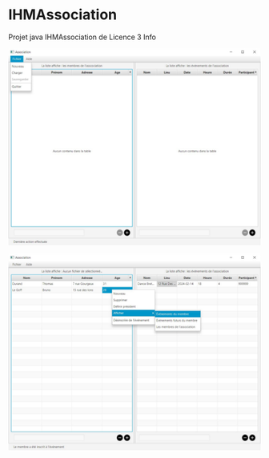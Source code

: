 # IHMAssociation
Projet java IHMAssociation de Licence 3 Info

![Model](https://github.com/AlphaUki/IHMAssociation/blob/a37050fae33410dbf6ea83f55d99e308c37da149/screenshots/ss1.jpg)

![Model](https://github.com/AlphaUki/IHMAssociation/blob/a37050fae33410dbf6ea83f55d99e308c37da149/screenshots/ss2.jpg)
